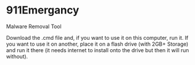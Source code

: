 # 911Emergancy
Malware Removal Tool


Download the .cmd file and, if you want to use it on this computer, run it. If you want to use it on another, place it on a flash drive (with 2GB+ Storage) and run it there (it needs internet to install onto the drive but then it will run without).
